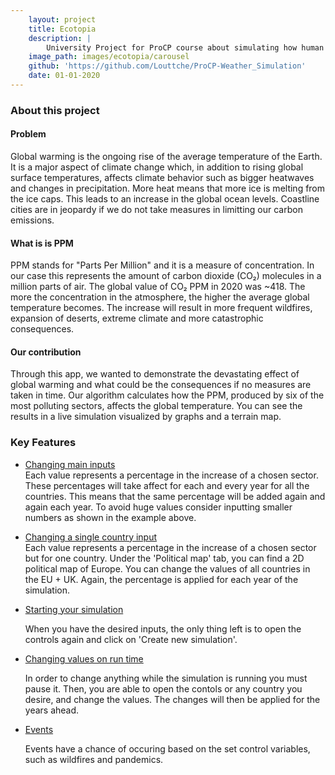 ```yaml
---
    layout: project
    title: Ecotopia
    description: |
        University Project for ProCP course about simulating how human actions affect the Earth due to rising emissions of CO₂. This simulation includes map animation and graphs to show live statistics.
    image_path: images/ecotopia/carousel
    github: 'https://github.com/Louttche/ProCP-Weather_Simulation'
    date: 01-01-2020
---
```


### About this project

#### Problem

Global warming is the ongoing rise of the average temperature of the Earth. It is a major aspect of climate change which, in addition to rising global surface temperatures, affects climate behavior such as bigger heatwaves and changes in precipitation. More heat means that more ice is melting from the ice caps. This leads to an increase in the global ocean levels. Coastline cities are in jeopardy if we do not take measures in limitting our carbon emissions.

#### What is is PPM

PPM stands for "Parts Per Million" and it is a measure of concentration. In our case this represents the amount of carbon dioxide (CO₂) molecules in a million parts of air. The global value of CO₂ PPM in 2020 was ~418. The more the concentration in the atmosphere, the higher the average global temperature becomes. The increase will result in more frequent wildfires, expansion of deserts, extreme climate and more catastrophic consequences. 

#### Our contribution

Through this app, we wanted to demonstrate the devastating effect of global warming and what could be the consequences if no measures are taken in time. Our algorithm calculates how the PPM, produced by six of the most polluting sectors, affects the global temperature. You can see the results in a live simulation visualized by graphs and a terrain map. 

### Key Features

- <ins>Changing main inputs</ins>
    <br>
    Each value represents a percentage in the increase of a chosen sector. These percentages will take affect for each and every year for all the countries. This means that the same percentage will be added again and again each year. To avoid huge values consider inputting smaller numbers as shown in the example above.

- <ins>Changing a single country input</ins>
    <br>
    Each value represents a percentage in the increase of a chosen sector but for one country. Under the 'Political map' tab, you can find a 2D political map of Europe. You can change the values of all countries in the EU + UK. Again, the percentage is applied for each year of the simulation.

- <ins>Starting your simulation</ins>

    When you have the desired inputs, the only thing left is to open the controls again and click on 'Create new simulation'.

- <ins>Changing values on run time</ins>

    In order to change anything while the simulation is running you must pause it. Then, you are able to open the contols or any country you desire, and change the values. The changes will then be applied for the years ahead.

- <ins>Events</ins>

    Events have a chance of occuring based on the set control variables, such as wildfires and pandemics.